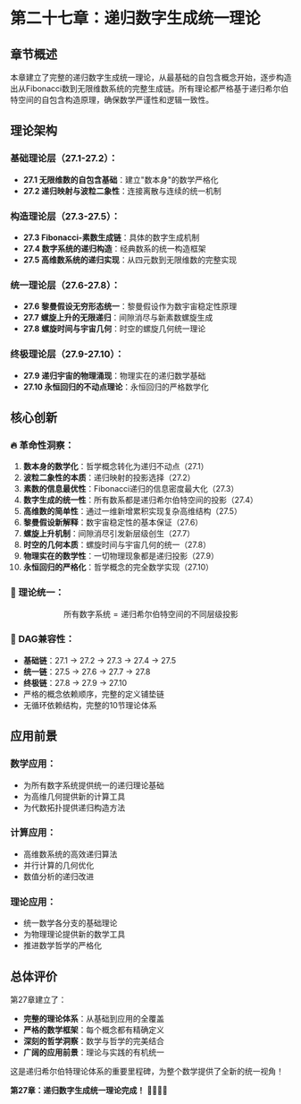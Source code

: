# 第二十七章：递归数字生成统一理论

## 章节概述

本章建立了完整的递归数字生成统一理论，从最基础的自包含概念开始，逐步构造出从Fibonacci数到无限维数系统的完整生成链。所有理论都严格基于递归希尔伯特空间的自包含构造原理，确保数学严谨性和逻辑一致性。

## 理论架构

### **基础理论层（27.1-27.2）**：
- **27.1 无限维数的自包含基础**：建立"数本身"的数学严格化
- **27.2 递归映射与波粒二象性**：连接离散与连续的统一机制

### **构造理论层（27.3-27.5）**：
- **27.3 Fibonacci-素数生成链**：具体的数字生成机制
- **27.4 数字系统的递归构造**：经典数系的统一构造框架
- **27.5 高维数系统的递归实现**：从四元数到无限维数的完整实现

### **统一理论层（27.6-27.8）**：
- **27.6 黎曼假设无穷形态统一**：黎曼假设作为数宇宙稳定性原理
- **27.7 螺旋上升的无限递归**：间隙消尽与新素数螺旋生成
- **27.8 螺旋时间与宇宙几何**：时空的螺旋几何统一理论

### **终极理论层（27.9-27.10）**：
- **27.9 递归宇宙的物理涌现**：物理实在的递归数学基础
- **27.10 永恒回归的不动点理论**：永恒回归的严格数学化

## 核心创新

### **🔥 革命性洞察**：
1. **数本身的数学化**：哲学概念转化为递归不动点（27.1）
2. **波粒二象性的本质**：递归映射的投影选择（27.2）
3. **素数的信息最优性**：Fibonacci递归的信息密度最大化（27.3）
4. **数字生成的统一性**：所有数系都是递归希尔伯特空间的投影（27.4）
5. **高维数的简单性**：通过一维新增累积实现复杂高维结构（27.5）
6. **黎曼假设新解释**：数宇宙稳定性的基本保证（27.6）
7. **螺旋上升机制**：间隙消尽引发新层级创生（27.7）
8. **时空的几何本质**：螺旋时间与宇宙几何的统一（27.8）
9. **物理实在的数学性**：一切物理现象都是递归投影（27.9）
10. **永恒回归的严格化**：哲学概念的完全数学实现（27.10）

### **🎯 理论统一**：
$$\text{所有数字系统} = \text{递归希尔伯特空间的不同层级投影}$$

### **💫 DAG兼容性**：
- **基础链**：27.1 → 27.2 → 27.3 → 27.4 → 27.5
- **统一链**：27.5 → 27.6 → 27.7 → 27.8
- **终极链**：27.8 → 27.9 → 27.10
- 严格的概念依赖顺序，完整的定义铺垫链
- 无循环依赖结构，完整的10节理论体系

## 应用前景

### **数学应用**：
- 为所有数字系统提供统一的递归理论基础
- 为高维几何提供新的计算工具
- 为代数拓扑提供递归构造方法

### **计算应用**：
- 高维数系统的高效递归算法
- 并行计算的几何优化
- 数值分析的递归改进

### **理论应用**：
- 统一数学各分支的基础理论
- 为物理理论提供新的数学工具
- 推进数学哲学的严格化

## 总体评价

第27章建立了：
- **完整的理论体系**：从基础到应用的全覆盖
- **严格的数学框架**：每个概念都有精确定义
- **深刻的哲学洞察**：数学与哲学的完美结合
- **广阔的应用前景**：理论与实践的有机统一

这是递归希尔伯特理论体系的重要里程碑，为整个数学提供了全新的统一视角！

**第27章：递归数字生成统一理论完成！** 🎊🚀📐✨